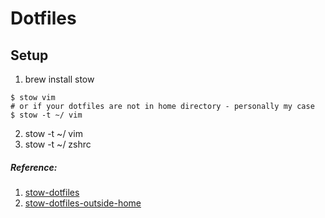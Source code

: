 # Dotfiles

## Setup

1. brew install stow

```ssh
$ stow vim
# or if your dotfiles are not in home directory - personally my case
$ stow -t ~/ vim
```

2. stow -t ~/ vim
3. stow -t ~/ zshrc

##### Reference:

1. [stow-dotfiles](https://brandon.invergo.net/news/2012-05-26-using-gnu-stow-to-manage-your-dotfiles.html)
2. [stow-dotfiles-outside-home](https://elma.dev/notes/dotfiles-with-stow/)

